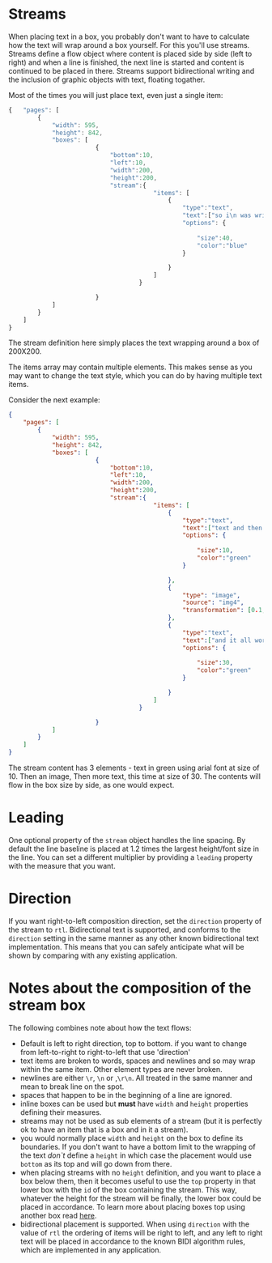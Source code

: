 # Streams

When placing text in a box, you probably don't want to have to calculate how the text will wrap around a box yourself. For this you'll use streams. Streams define a flow object where content is placed side by side (left to right) and when a line is finished, the next line is started and content is continued to be placed in there. Streams support bidirectional writing and the inclusion of graphic objects with text, floating togather.

Most of the times you will just place text, even just a single item:

```javascript
{	"pages": [
		{
			"width": 595,
			"height": 842,
			"boxes": [
						{
							"bottom":10,
							"left":10,
							"width":200,
							"height":200,
							"stream":{
										"items": [
											{
												"type":"text",
												"text":["so i\n was writing this text,"," and it had several items"],
												"options": {
                                						                        "fontSource": "arial",
													"size":40, 
													"color":"blue"
												}

											}
										]						
									}

						}
			]
		}
	]
}
```

The stream definition here simply places the text wrapping around a box of 200X200.

The items array may contain multiple elements. This makes sense as you may want to change the text style, which you can do by having multiple text items.

Consider the next example:

```json
{
	"pages": [
		{
			"width": 595,
			"height": 842,
			"boxes": [
						{
							"bottom":10,
							"left":10,
							"width":200,
							"height":200,
							"stream":{
										"items": [
											{
												"type":"text",
												"text":["text and then an image"],
												"options": {
						                                                       "fontSource": "arial",
													"size":10,
													"color":"green"
												}

											},	
											{
												"type": "image",
												"source": "img4",
												"transformation": [0.1,0,0,0.1,0,0]
											},											
											{
												"type":"text",
												"text":["and it all worked very well"],
												"options": {
						                                                       "fontSource": "arial",
													"size":30,
													"color":"green"
												}

											}
										]
									}

						}
			]
		}
	]
}
```

The stream content has 3 elements - text in green using arial font at size of 10. Then an image, Then more text, this time at size of 30. The contents will flow in the box size by side, as one would expect.

# Leading

One optional property of the `stream` object handles the line spacing. By default the line baseline is placed at 1.2 times the largest height/font size in the line. You can set a different multiplier by providing a `leading` property with the measure that you want.

# Direction

If you want right-to-left composition direction, set the `direction` property of the stream to `rtl`.  Bidirectional text is supported, and conforms to the `direction` setting in the same manner as any other known bidirectional text implementation. This means that you can safely anticipate what will be shown by comparing with any existing application.


# Notes about the composition of the stream box

The following combines note about how the text flows:

* Default is left to right direction, top to bottom. if you want to change from left-to-right to right-to-left that use 'direction'
* text items are broken to words, spaces and newlines and so may wrap within the same item. Other element types are never broken.
* newlines are either `\r`, `\n` or ,`\r\n`. All treated in the same manner and mean to break line on the spot. 
* spaces that happen to be in the beginning of a line are ignored.
* inline boxes can be used but **must** have `width` and `height` properties defining their measures.
* streams may not be used as sub elements of a stream (but it is perfectly ok to have an item that is a box and in it a stream).
* you would normally place `width` and `height` on the box to define its boundaries. If you don't want to have a bottom limit to the wrapping of the text *don\`t* define a `height` in which case the placement would use `bottom` as its top and will go down from there.
* when placing streams with no `height` definition, and you want to place a box below them, then it becomes useful to use the `top` property in that lower box with the `id` of the box containing the stream. This way, whatever the height for the stream will be finally, the lower box could be placed in accordance. To learn more about placing boxes top using another box read [here](/documentation/job-ticket/boxes#anchor-box-left-top-to-another-box-right-or-bottom).
* bidirectional placement is supported. When using `direction` with the value of `rtl` the ordering of items will be right to left, and any left to right text will be placed in accordance to the known BIDI algorithm rules, which are implemented in any application.
